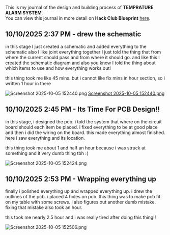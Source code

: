 <!--
  ===================    !!READ THIS NOTICE!!   ====================
  DO NOT edit this file manually. Your changes WILL BE OVERWRITTEN!
  This journal is auto generated and updated by Hack Club Blueprint.
  To edit this file, please edit your journal entries on Blueprint.
  ==================================================================
-->

This is my journal of the design and building process of **TEMPRATURE ALARM SYSTEM**.  
You can view this journal in more detail on **Hack Club Blueprint** [here](https://blueprint.hackclub.com/projects/176).


## 10/10/2025 2:37 PM - drew the schematic  

in this stage I just created a schematic and added everything to the schematic also I like joint everything together I just told the thing that from where the current should pass and from where it should go. and like this I created the schematic diagram and also you know I told the thing about which items to use and how everything works out!


this thing took me like 45 mins. but i cannot like fix mins in hour section, so i written 1 hour in there

![Screenshot 2025-10-05 152440.png](https://blueprint.hackclub.com/user-attachments/blobs/proxy/eyJfcmFpbHMiOnsiZGF0YSI6MTM1MywicHVyIjoiYmxvYl9pZCJ9fQ==--4c5a6b83f3db3718ead44fbb3457608930f6f997/Screenshot%202025-10-05%20152440.png)
[Screenshot 2025-10-05 152440.png](/user-attachments/blobs/proxy/eyJfcmFpbHMiOnsiZGF0YSI6MTM1MiwicHVyIjoiYmxvYl9pZCJ9fQ==--c8db72e09fc6c8aa7331f91da9b42f1ce1e430ca/Screenshot%202025-10-05%20152440.png)
  

## 10/10/2025 2:45 PM - Its Time For PCB Design!!  

in this stage, i designed the pcb. i told the system that where on the circuit board should each item be placed. i fixed everything to be at good place and then i did the wiring on the board. this made everything almost finished. here i saw everything and its location.

this thing took me about 1 and half an hour because i was struck at something and it very dumb thing tbh :(

![Screenshot 2025-10-05 152424.png](https://blueprint.hackclub.com/user-attachments/blobs/proxy/eyJfcmFpbHMiOnsiZGF0YSI6MTM1NCwicHVyIjoiYmxvYl9pZCJ9fQ==--1e2ac326ea3769a248394cb9a28b504b7025ff68/Screenshot%202025-10-05%20152424.png)
  

## 10/10/2025 2:53 PM - Wrapping everything up  

finally i polished everything up and wrapped everything up. i drew the outlines of the pcb. i placed 4 holes on pcb. this thing was to make pcb fit on my table with some screws. i also figures out another dumb mistake. fixing that mistake also took an hour. 

this took me nearly 2.5 hour and i was really tired after doing this thing!!

![Screenshot 2025-10-05 152506.png](https://blueprint.hackclub.com/user-attachments/blobs/proxy/eyJfcmFpbHMiOnsiZGF0YSI6MTM1NywicHVyIjoiYmxvYl9pZCJ9fQ==--1c43be117d6905b54d648ad1d391e7f2c4bebaab/Screenshot%202025-10-05%20152506.png)
  


